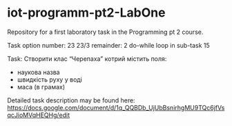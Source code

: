 # iot-programm-pt2-LabOne
Repository for a first laboratory task in the Programming pt 2 course.

Task option number: 23
23/3 remainder: 2
do-while loop in sub-task 15

Task:
Створити клас “Черепаха” котрий містить поля:
- наукова назва
- швидкість руху у воді
- маса (в грамах)


Detailed task description may be found here:
https://docs.google.com/document/d/1q_QQBDb_UjUbBsnirhgMU9TQc6jfVsqcJioMVqHEQHg/edit
